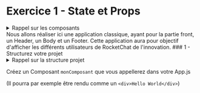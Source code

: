 # Exercice 1 - State et Props

<details><summary>Rappel sur les composants</summary>
<p>
- ![#f03c15](https://placehold.it/15/f03c15/000000?text=+) `#f03c15`

## Rappel : Un composant c'est bien, mais c'est quoi ?

Un Composant peut être une classe ou une fonction qui renvoie du [JSX](https://reactjs.org/docs/introducing-jsx.html) une syntaxe à mi-chemin entre html et javascript.

```javascript
const maVariableJavascript = "Mon premier essai en react";

return <h1>Du JSX ? {maVariableJavascript}!</h1>;
```

Le JSX doit être encadré de parenthèses () s'il s'étend sur plusieurs lignes, on y introduit du code javascript entre accolades {}.

Il y a plusieurs manières de déclarer un composant `<MonComposant />` qu'on utilisera par exemple dans App.js :

```javascript
import React from "react";
import MonComposant from "./MonComposant";

function App() {
  return <MonComposant />;
}
```

- Une classe qui hérite de React.Component :

```javascript
import React from "react"; // Ou bien import React, {Component} from 'react' et utiliser directement extends Component. Il faut quand même importer React pour pouvoir utiliser le JSX !

export default class MonComposant extends React.Component {
  render() {
    return <h1>Mon premier Composant React !</h1>;
  }
}
```

- Une fonction :

```javascript
import React from "react";

function MonComposant() {
  return <h1>Mon premier Composant React !</h1>;
}

// Équivalent à l'écriture en fonction fléchée :
const MonComposant = () => {
  return <h1>Mon premier Composant React !</h1>;
};

// Ne pas oublier l'export !
export default MonComposant;
```

</p>
</details>
Nous allons réaliser ici une application classique, ayant pour la partie front, un Header, un Body et un Footer. 
Cette application aura pour objectif d'afficher les différents utilisateurs de RocketChat de l'innovation. 
### 1 - Structurez votre projet
<details><summary>Rappel sur la structure projet</summary>
<p>

- ![#f03c15](https://placehold.it/15/f03c15/000000?text=+) `#f03c15`

## Appli

```
Appli(avec App.js et index.html pour SPA)
 └──components
    └──monComposant
        ├── __tests__
        │   └── monComposant-test.js
        ├── monComposant.js (avec jsx dedans)
        ├── monComposant.css (ou à l'interieur du js)
        └── package.json( contenu : {
         "main": "monComposant.js"
            })
└──reducers
    └──monComposantContainer
        ├── __tests__
        │   └── monComposantContainer-test.js
        ├── monComposantContainer.js
        └── monComposantContainer.css (idem)
└──utils
     └──constantes etc..
```

</p>
</details>

Créez un Composant `monComposant` que vous appellerez dans votre App.js

(Il pourra par exemple être rendu comme un `<div>Hello World</div>`)
